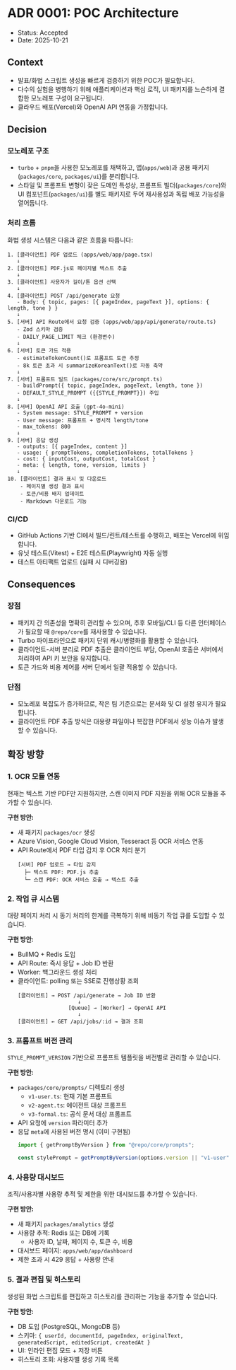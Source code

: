 # ADR 0001: POC Architecture

- Status: Accepted
- Date: 2025-10-21

## Context
- 발표/화법 스크립트 생성을 빠르게 검증하기 위한 POC가 필요합니다.
- 다수의 실험을 병행하기 위해 애플리케이션과 핵심 로직, UI 패키지를 느슨하게 결합한 모노레포 구성이 요구됩니다.
- 클라우드 배포(Vercel)와 OpenAI API 연동을 가정합니다.

## Decision

### 모노레포 구조
- `turbo` + `pnpm`을 사용한 모노레포를 채택하고, 앱(`apps/web`)과 공용 패키지(`packages/core`, `packages/ui`)를 분리합니다.
- 스타일 및 프롬프트 변형이 잦은 도메인 특성상, 프롬프트 빌더(`packages/core`)와 UI 컴포넌트(`packages/ui`)를 별도 패키지로 두어 재사용성과 독립 배포 가능성을 열어둡니다.

### 처리 흐름
화법 생성 시스템은 다음과 같은 흐름을 따릅니다:

```
1. [클라이언트] PDF 업로드 (apps/web/app/page.tsx)
   ↓
2. [클라이언트] PDF.js로 페이지별 텍스트 추출
   ↓
3. [클라이언트] 사용자가 길이/톤 옵션 선택
   ↓
4. [클라이언트] POST /api/generate 요청
   - Body: { topic, pages: [{ pageIndex, pageText }], options: { length, tone } }
   ↓
5. [서버] API Route에서 요청 검증 (apps/web/app/api/generate/route.ts)
   - Zod 스키마 검증
   - DAILY_PAGE_LIMIT 체크 (환경변수)
   ↓
6. [서버] 토큰 가드 적용
   - estimateTokenCount()로 프롬프트 토큰 추정
   - 8k 토큰 초과 시 summarizeKoreanText()로 자동 축약
   ↓
7. [서버] 프롬프트 빌드 (packages/core/src/prompt.ts)
   - buildPrompt({ topic, pageIndex, pageText, length, tone })
   - DEFAULT_STYLE_PROMPT ({{STYLE_PROMPT}}) 주입
   ↓
8. [서버] OpenAI API 호출 (gpt-4o-mini)
   - System message: STYLE_PROMPT + version
   - User message: 프롬프트 + 명시적 length/tone
   - max_tokens: 800
   ↓
9. [서버] 응답 생성
   - outputs: [{ pageIndex, content }]
   - usage: { promptTokens, completionTokens, totalTokens }
   - cost: { inputCost, outputCost, totalCost }
   - meta: { length, tone, version, limits }
   ↓
10. [클라이언트] 결과 표시 및 다운로드
    - 페이지별 생성 결과 표시
    - 토큰/비용 배지 업데이트
    - Markdown 다운로드 기능
```

### CI/CD
- GitHub Actions 기반 CI에서 빌드/린트/테스트를 수행하고, 배포는 Vercel에 위임합니다.
- 유닛 테스트(Vitest) + E2E 테스트(Playwright) 자동 실행
- 테스트 아티팩트 업로드 (실패 시 디버깅용)

## Consequences

### 장점
- 패키지 간 의존성을 명확히 관리할 수 있으며, 추후 모바일/CLI 등 다른 인터페이스가 필요할 때 `@repo/core`를 재사용할 수 있습니다.
- Turbo 파이프라인으로 패키지 단위 캐시/병렬화를 활용할 수 있습니다.
- 클라이언트-서버 분리로 PDF 추출은 클라이언트 부담, OpenAI 호출은 서버에서 처리하여 API 키 보안을 유지합니다.
- 토큰 가드와 비용 제어를 서버 단에서 일괄 적용할 수 있습니다.

### 단점
- 모노레포 복잡도가 증가하므로, 작은 팀 기준으로는 문서화 및 CI 설정 유지가 필요합니다.
- 클라이언트 PDF 추출 방식은 대용량 파일이나 복잡한 PDF에서 성능 이슈가 발생할 수 있습니다.

## 확장 방향

### 1. OCR 모듈 연동
현재는 텍스트 기반 PDF만 지원하지만, 스캔 이미지 PDF 지원을 위해 OCR 모듈을 추가할 수 있습니다.

**구현 방안:**
- 새 패키지 `packages/ocr` 생성
- Azure Vision, Google Cloud Vision, Tesseract 등 OCR 서비스 연동
- API Route에서 PDF 타입 감지 후 OCR 처리 분기
  ```
  [서버] PDF 업로드 → 타입 감지
    ├─ 텍스트 PDF: PDF.js 추출
    └─ 스캔 PDF: OCR 서비스 호출 → 텍스트 추출
  ```

### 2. 작업 큐 시스템
대량 페이지 처리 시 동기 처리의 한계를 극복하기 위해 비동기 작업 큐를 도입할 수 있습니다.

**구현 방안:**
- BullMQ + Redis 도입
- API Route: 즉시 응답 + Job ID 반환
- Worker: 백그라운드 생성 처리
- 클라이언트: polling 또는 SSE로 진행상황 조회
  ```
  [클라이언트] → POST /api/generate → Job ID 반환
                     ↓
                  [Queue] → [Worker] → OpenAI API
                     ↓
  [클라이언트] ← GET /api/jobs/:id → 결과 조회
  ```

### 3. 프롬프트 버전 관리
`STYLE_PROMPT_VERSION` 기반으로 프롬프트 템플릿을 버전별로 관리할 수 있습니다.

**구현 방안:**
- `packages/core/prompts/` 디렉토리 생성
  - `v1-user.ts`: 현재 기본 프롬프트
  - `v2-agent.ts`: 에이전트 대상 프롬프트
  - `v3-formal.ts`: 공식 문서 대상 프롬프트
- API 요청에 `version` 파라미터 추가
- 응답 `meta`에 사용된 버전 명시 (이미 구현됨)
  ```typescript
  import { getPromptByVersion } from "@repo/core/prompts";

  const stylePrompt = getPromptByVersion(options.version || "v1-user");
  ```

### 4. 사용량 대시보드
조직/사용자별 사용량 추적 및 제한을 위한 대시보드를 추가할 수 있습니다.

**구현 방안:**
- 새 패키지 `packages/analytics` 생성
- 사용량 추적: Redis 또는 DB에 기록
  - 사용자 ID, 날짜, 페이지 수, 토큰 수, 비용
- 대시보드 페이지: `apps/web/app/dashboard`
- 제한 초과 시 429 응답 + 사용량 안내

### 5. 결과 편집 및 히스토리
생성된 화법 스크립트를 편집하고 히스토리를 관리하는 기능을 추가할 수 있습니다.

**구현 방안:**
- DB 도입 (PostgreSQL, MongoDB 등)
- 스키마: `{ userId, documentId, pageIndex, originalText, generatedScript, editedScript, createdAt }`
- UI: 인라인 편집 모드 + 저장 버튼
- 히스토리 조회: 사용자별 생성 기록 목록
